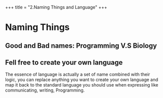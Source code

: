 +++
title = "2.Naming Things and Language"
+++

# Naming Things

## Good and Bad names: Programming V.S Biology

## Fell free to create your own language

The essence of language is actually a set of name combined with their logic, you can replace anything you want to create your own language and map it back to the standard language you should use when expressing like communicating, writing, Programming.
